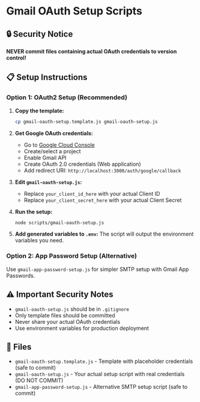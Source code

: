 # Gmail OAuth Setup Scripts

## 🔒 Security Notice
**NEVER commit files containing actual OAuth credentials to version control!**

## 📋 Setup Instructions

### Option 1: OAuth2 Setup (Recommended)

1. **Copy the template:**
   ```bash
   cp gmail-oauth-setup.template.js gmail-oauth-setup.js
   ```

2. **Get Google OAuth credentials:**
   - Go to [Google Cloud Console](https://console.cloud.google.com/)
   - Create/select a project
   - Enable Gmail API
   - Create OAuth 2.0 credentials (Web application)
   - Add redirect URI: `http://localhost:3000/auth/google/callback`

3. **Edit `gmail-oauth-setup.js`:**
   - Replace `your_client_id_here` with your actual Client ID
   - Replace `your_client_secret_here` with your actual Client Secret

4. **Run the setup:**
   ```bash
   node scripts/gmail-oauth-setup.js
   ```

5. **Add generated variables to `.env`:**
   The script will output the environment variables you need.

### Option 2: App Password Setup (Alternative)

Use `gmail-app-password-setup.js` for simpler SMTP setup with Gmail App Passwords.

## ⚠️ Important Security Notes

- `gmail-oauth-setup.js` should be in `.gitignore`
- Only template files should be committed
- Never share your actual OAuth credentials
- Use environment variables for production deployment

## 📁 Files

- `gmail-oauth-setup.template.js` - Template with placeholder credentials (safe to commit)
- `gmail-oauth-setup.js` - Your actual setup script with real credentials (DO NOT COMMIT)
- `gmail-app-password-setup.js` - Alternative SMTP setup script (safe to commit)